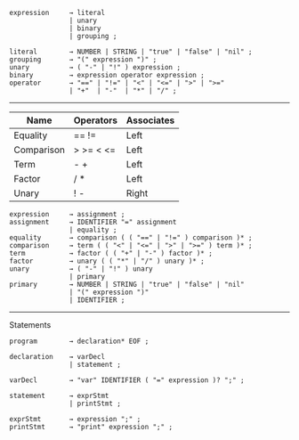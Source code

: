 ```
expression     → literal
               | unary
               | binary
               | grouping ;
```

```
literal        → NUMBER | STRING | "true" | "false" | "nil" ;  
grouping       → "(" expression ")" ;  
unary          → ( "-" | "!" ) expression ;  
binary         → expression operator expression ;  
operator       → "==" | "!=" | "<" | "<=" | ">" | ">="  
               | "+"  | "-"  | "*" | "/" ;  
```
---

| Name | Operators | Associates |
| ---- | --------- |----------- |
| Equality | == != | Left |
| Comparison | > >= < <= | Left |
| Term | - + | Left |
| Factor | / * | Left |
| Unary | ! - | Right |

```
expression     → assignment ;
assignment     → IDENTIFIER "=" assignment
               | equality ;
equality       → comparison ( ( "==" | "!=" ) comparison )* ;
comparison     → term ( ( "<" | "<=" | ">" | ">=" ) term )* ;
term           → factor ( ( "+" | "-" ) factor )* ;
factor         → unary ( ( "*" | "/" ) unary )* ;
unary          → ( "-" | "!" ) unary
               | primary
primary        → NUMBER | STRING | "true" | "false" | "nil"
               | "(" expression ")"
               | IDENTIFIER ;
```

---
Statements
```
program        → declaration* EOF ;

declaration    → varDecl
               | statement ;

varDecl        → "var" IDENTIFIER ( "=" expression )? ";" ;

statement      → exprStmt
               | printStmt ;

exprStmt       → expression ";" ;
printStmt      → "print" expression ";" ;
```

